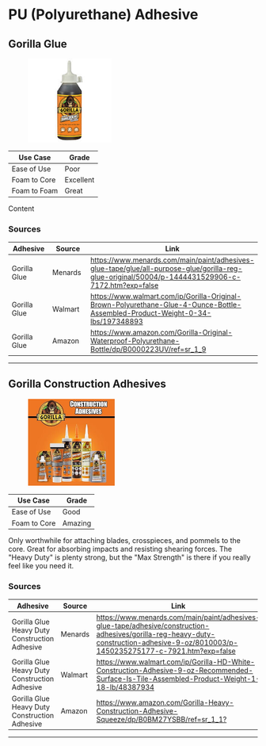 # PU (Polyurethane) Adhesive

## Gorilla Glue

<div align="left"><figure><img src="../../../.gitbook/assets/Untitled (34).jpg" alt="" width="169"><figcaption></figcaption></figure></div>

| Use Case     | Grade     |
| ------------ | --------- |
| Ease of Use  | Poor      |
| Foam to Core | Excellent |
| Foam to Foam | Great     |

Content

### Sources

<table><thead><tr><th width="170">Adhesive</th><th width="191">Source</th><th>Link</th></tr></thead><tbody><tr><td>Gorilla Glue</td><td>Menards</td><td><a href="https://www.menards.com/main/paint/adhesives-glue-tape/glue/all-purpose-glue/gorilla-reg-glue-original/50004/p-1444431529906-c-7172.htm?exp=false">https://www.menards.com/main/paint/adhesives-glue-tape/glue/all-purpose-glue/gorilla-reg-glue-original/50004/p-1444431529906-c-7172.htm?exp=false</a></td></tr><tr><td>Gorilla Glue</td><td>Walmart</td><td><a href="https://www.walmart.com/ip/Gorilla-Original-Brown-Polyurethane-Glue-4-Ounce-Bottle-Assembled-Product-Weight-0-34-lbs/197348893">https://www.walmart.com/ip/Gorilla-Original-Brown-Polyurethane-Glue-4-Ounce-Bottle-Assembled-Product-Weight-0-34-lbs/197348893</a></td></tr><tr><td>Gorilla Glue</td><td>Amazon</td><td><a href="https://www.amazon.com/Gorilla-Original-Waterproof-Polyurethane-Bottle/dp/B0000223UV/ref=sr_1_9">https://www.amazon.com/Gorilla-Original-Waterproof-Polyurethane-Bottle/dp/B0000223UV/ref=sr_1_9</a></td></tr></tbody></table>

***

## Gorilla Construction Adhesives

<div align="left"><figure><img src="../../../.gitbook/assets/91zHZI31ShL._AC_UF350,350_QL80_ (2).jpg" alt="" width="175"><figcaption></figcaption></figure></div>

| Use Case     | Grade   |
| ------------ | ------- |
| Ease of Use  | Good    |
| Foam to Core | Amazing |

Only worthwhile for attaching blades, crosspieces, and pommels to the core. Great for absorbing impacts and resisting shearing forces. The "Heavy Duty" is plenty strong, but the "Max Strength" is there if you really feel like you need it.

### Sources

<table><thead><tr><th width="170">Adhesive</th><th width="191">Source</th><th>Link</th></tr></thead><tbody><tr><td>Gorilla Glue Heavy Duty Construction Adhesive</td><td>Menards</td><td><a href="https://www.menards.com/main/paint/adhesives-glue-tape/adhesive/construction-adhesives/gorilla-reg-heavy-duty-construction-adhesive-9-oz/8010003/p-1450235275177-c-7921.htm?exp=false">https://www.menards.com/main/paint/adhesives-glue-tape/adhesive/construction-adhesives/gorilla-reg-heavy-duty-construction-adhesive-9-oz/8010003/p-1450235275177-c-7921.htm?exp=false</a></td></tr><tr><td>Gorilla Glue Heavy Duty Construction Adhesive</td><td>Walmart</td><td><a href="https://www.walmart.com/ip/Gorilla-HD-White-Construction-Adhesive-9-oz-Recommended-Surface-Is-Tile-Assembled-Product-Weight-1-18-lb/48387934">https://www.walmart.com/ip/Gorilla-HD-White-Construction-Adhesive-9-oz-Recommended-Surface-Is-Tile-Assembled-Product-Weight-1-18-lb/48387934</a></td></tr><tr><td>Gorilla Glue Heavy Duty Construction Adhesive</td><td>Amazon</td><td><a href="https://www.amazon.com/Gorilla-Heavy-Construction-Adhesive-Squeeze/dp/B0BM27YSBB/ref=sr_1_1?">https://www.amazon.com/Gorilla-Heavy-Construction-Adhesive-Squeeze/dp/B0BM27YSBB/ref=sr_1_1?</a></td></tr></tbody></table>

***
